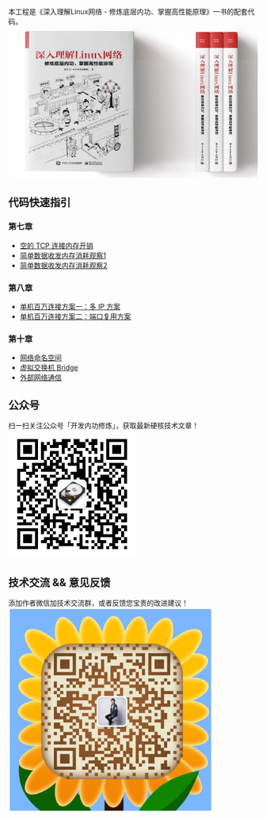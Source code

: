 
本工程是《深入理解Linux网络 - 修炼底层内功、掌握高性能原理》一书的配套代码。
![](imgs/book.png) 

## 代码快速指引

### 第七章
- [空的 TCP 连接内存开销](chapter-07/7.4/test-01/index.md)
- [简单数据收发内存消耗观察1](chapter-07/7.4/test-02/index.md)
- [简单数据收发内存消耗观察2](chapter-07/7.4/test-03/index.md)

### 第八章
- [单机百万连接方案一：多 IP 方案](chapter-08/8.5/test-01/index.md)
- [单机百万连接方案二：端口复用方案](chapter-08/8.5/test-02/index.md)

### 第十章
- [网络命名空间](chapter-10/10.3/index.md)
- [虚拟交换机 Bridge](chapter-10/10.4/index.md)
- [外部网络通信](chapter-10/10.5/index.md)

## 公众号
扫一扫关注公众号「开发内功修炼」，获取最新硬核技术文章！  
![](imgs/official_accounts.jpg) 

## 技术交流 && 意见反馈
添加作者微信加技术交流群，或者反馈您宝贵的改进建议！  
![](imgs/author.png) 



